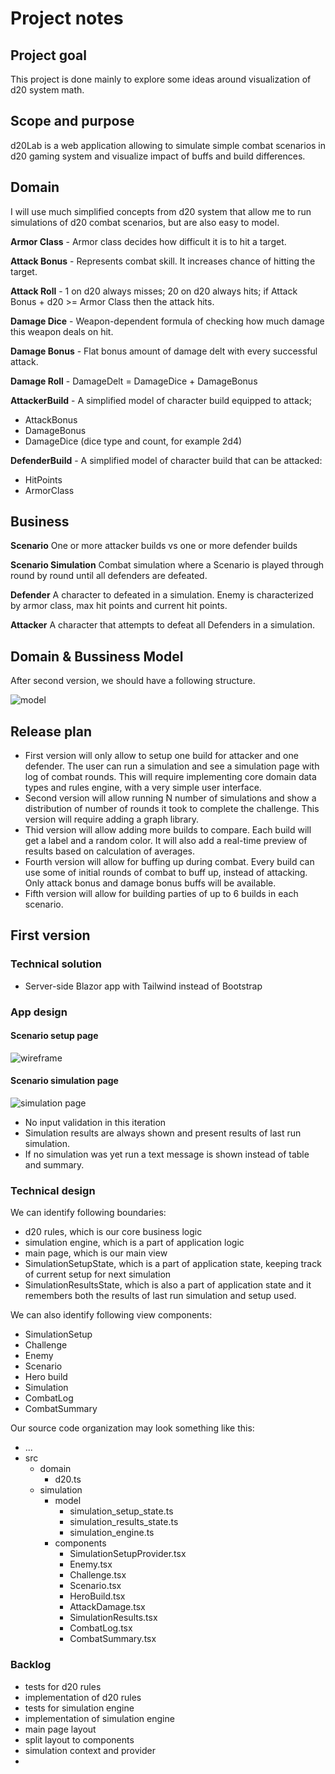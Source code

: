 # Project notes

## Project goal

This project is done mainly to explore some ideas around visualization of d20 system math.

## Scope and purpose

d20Lab is a web application allowing to simulate simple combat scenarios in d20 gaming system and visualize impact of buffs and build differences.

## Domain
I will use much simplified concepts from d20 system that allow me to run simulations of d20 combat scenarios, but are also easy to model.

**Armor Class** - Armor class decides how difficult it is to hit a target.

**Attack Bonus** - Represents combat skill. It increases chance of hitting the target.

**Attack Roll** - 
1 on d20 always misses;
20 on d20 always hits;
if Attack Bonus + d20 >= Armor Class then the attack hits.

**Damage Dice** - Weapon-dependent formula of checking how much damage this weapon deals on hit.

**Damage Bonus** - Flat bonus amount of damage delt with every successful attack.

**Damage Roll** - DamageDelt = DamageDice + DamageBonus

**AttackerBuild** - A simplified model of character build equipped to attack; 

- AttackBonus
- DamageBonus
- DamageDice (dice type and count, for example 2d4)

**DefenderBuild** - A simplified model of character build that can be attacked:

- HitPoints
- ArmorClass

## Business 

**Scenario**
One or more attacker builds vs one or more defender builds

**Scenario Simulation**
Combat simulation where a Scenario is played through round by round until all defenders are defeated.

**Defender**
A character to defeated in a simulation. Enemy is characterized by armor class, max hit points and current hit points.

**Attacker**
A character that attempts to defeat all Defenders in a simulation.

## Domain & Bussiness Model

After second version, we should have a following structure.

![model](business_model_i2.png)

## Release plan

- First version will only allow to setup one build for attacker and one defender. 
The user can run a simulation and see a simulation page with log of combat rounds. 
This will require implementing core domain data types and rules engine, 
with a very simple user interface.
- Second version will allow running N number of simulations 
and show a distribution of number of rounds it took to complete the challenge.
This version will require adding a graph library.
- Thid version will allow adding more builds to compare. 
Each build will get a label and a random color.
It will also add a real-time preview of results based on calculation of averages.
- Fourth version will allow for buffing up during combat. 
Every build can use some of initial rounds of combat to buff up, instead of attacking. 
Only attack bonus and damage bonus buffs will be available.
- Fifth version will allow for building parties of up to 6 builds in each scenario.

## First version

### Technical solution

- Server-side Blazor app with Tailwind instead of Bootstrap

### App design

#### Scenario setup page
![wireframe](wireframe_i1.png)

#### Scenario simulation page
![simulation page](wireframe_sim_i1.png)

- No input validation in this iteration
- Simulation results are always shown and present results of last run simulation.
- If no simulation was yet run a text message is shown instead of table and summary.

### Technical design

We can identify following boundaries:

- d20 rules, which is our core business logic
- simulation engine, which is a part of application logic
- main page, which is our main view
- SimulationSetupState, which is a part of application state, keeping track of current setup for next simulation
- SimulationResultsState, which is also a part of application state and it remembers both the results of last run simulation and setup used.

We can also identify following view components:

- SimulationSetup
- Challenge
- Enemy
- Scenario
- Hero build
- Simulation
- CombatLog
- CombatSummary

Our source code organization may look something like this:

- ...
- src
  - domain
    - d20.ts
  - simulation
    - model
      - simulation_setup_state.ts
      - simulation_results_state.ts
      - simulation_engine.ts
    - components
      - SimulationSetupProvider.tsx
      - Enemy.tsx
      - Challenge.tsx
      - Scenario.tsx
      - HeroBuild.tsx
      - AttackDamage.tsx
      - SimulationResults.tsx
      - CombatLog.tsx
      - CombatSummary.tsx

### Backlog

- tests for d20 rules
- implementation of d20 rules
- tests for simulation engine
- implementation of simulation engine
- main page layout
- split layout to components
- simulation context and provider
-
